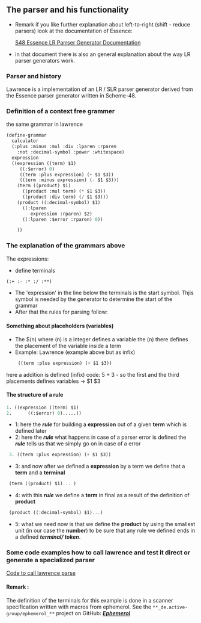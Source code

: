 ## The parser and his functionality
 - Remark if you like further explanation about left-to-right (shift - reduce parsers) look at
the documentation of Essence:
   
   [S48 Essence LR Parrser Generator Documentation](https://www.s48.org/essence/doc/html/essence.html)
- in that document there is also an general explanation about the way LR parser generators work.
### Parser and history

Lawrence is a implementation of an 
LR / SLR parser generator derived from the 
Essence parser generator written in Scheme-48.

### Definition of a context free grammer


the same grammar in lawrence

```scheme
(define-grammar
  calculator
  (:plus :minus :mul :div :lparen :rparen
    :not :decimal-symbol :power :whitespace)
  expression
  ((expression ((term) $1)
     ((:$error) 0)
     ((term :plus expression) (+ $1 $3))
     ((term :minus expression) (- $1 $3)))
    (term ((product) $1)
      ((product :mul term) (* $1 $3))
      ((product :div term) (/ $1 $3)))
    (product ((:decimal-symbol) $1)
      ((:lparen
         expression :rparen) $2)
      ((:lparen :$error :rparen) 0))

    ))
```

### The explanation of the grammars above
The expressions:

- define terminals
```scheme 
(:+ :- :* :/ :**)
```


- The 'expression' in the line below the terminals 
is the start symbol. Thjis symbol is needed by the generator to determine the start of the grammar
- After that the rules for parsing follow:

#### Something about placeholders (variables)
- The $(n) where (n) is a integer defines a variable the (n) there defines the placement of the variable inside a term
- Example:
Lawrence (example above but as infix)
  ```scheme 
   ((term :plus expression) (+ $1 $3))
  ```
here a addition is defined (infix) code: 5 + 3 - so the first and the third placements defines variables -> $1 $3
#### The structure of a rule

```scheme
1. ((expression ((term) $1) 
2.      ((:$error) 0).....))
```
- 1: here the **_rule_** for building a **expression** out of a given **term** which is defined later
- 2: here the **_rule_** what happens in case of a parser error is defined the **_rule_** tells us that we simply go on in case of a error


 ```scheme 
  3. ((term :plus expression) (+ $1 $3)) 
  ```
- 3: and now after we defined a **expression** by a term we define that a **term** and a **terminal**  

```scheme
 (term ((product) $1)... )
```

- 4: with this **_rule_** we define a **term** in final as a result of the definition of **product**
```scheme
 (product ((:decimal-symbol) $1)...)
```

- 5: what we need now is that we define the **product** by using the smallest unit 
(in our case the **number**) to be sure that
any rule we defined ends in a defined **_terminal/ token_**.

### Some code examples how to call lawrence and test it direct or generate a specialized parser
[Code to call lawrence parse](https://github.com/cresh/parser/tree/main)

#### **Remark :** 
The definition of the terminals for this example is done in a scanner specification
written with macros from ephemerol. See the `**_de.active-group/ephemerol_**` project
on GitHub: [**_Ephemerol_**](https://github.com/active-group/ephemerol)

